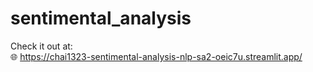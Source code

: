 # sentimental_analysis
Check it out at:
<br/>
:globe_with_meridians: https://chai1323-sentimental-analysis-nlp-sa2-oeic7u.streamlit.app/
